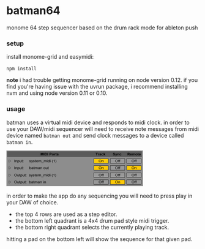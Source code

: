 # batman64
monome 64 step sequencer based on the drum rack mode for ableton push

### setup

install monome-grid and easymidi:

```
npm install
```

**note** i had trouble getting monome-grid running on node version 0.12. if you find you're having issue with the uvrun package, i recommend installing nvm and using node version 0.11 or 0.10.

### usage

batman uses a virtual midi device and responds to midi clock. in order to use your DAW/midi sequencer will need to receive note messages from midi device named `batman out` and send clock messages to a device called `batman in`.


![midi_setup](/midi_setup.png?raw=true "midi_setup")


in order to make the app do any sequencing you will need to press play in your DAW of choice.

- the top 4 rows are used as a step editor.
- the bottom left quadrant is a 4x4 drum pad style midi trigger.
- the bottom right quadrant selects the currently playing track.

hitting a pad on the bottom left will show the sequence for that given pad.
